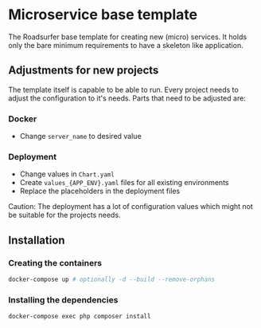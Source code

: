 # Microservice base template

The Roadsurfer base template for creating new (micro) services. It holds only the bare minimum requirements to have
a skeleton like application.

## Adjustments for new projects

The template itself is capable to be able to run. Every project needs to adjust the configuration to it's needs.
Parts that need to be adjusted are:

### Docker
  * Change `server_name` to desired value

### Deployment

* Change values in `Chart.yaml`
* Create `values_{APP_ENV}.yaml` files for all existing environments
* Replace the placeholders in the deployment files

Caution: The deployment has a lot of configuration values which might not be suitable for the projects needs.


## Installation

### Creating the containers

```bash
docker-compose up # optionally -d --build --remove-orphans
```

### Installing the dependencies

```bash
docker-compose exec php composer install
```
